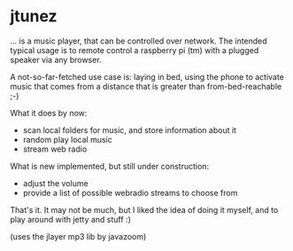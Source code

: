 # jtunez

... is a music player, that can be controlled over network.
The intended typical usage is to remote control a raspberry pi (tm) with a plugged speaker via any browser.

A not-so-far-fetched use case is: laying in bed, using the phone to activate music that comes from a distance that is greater than from-bed-reachable ;-)


What it does by now:
- scan local folders for music, and store information about it
- random play local music
- stream web radio

What is new implemented, but still under construction:
- adjust the volume
- provide a list of possible webradio streams to choose from


That's it. It may not be much, but I liked the idea of doing it myself, and to play around with jetty and stuff :)


(uses the jlayer mp3 lib by javazoom)

